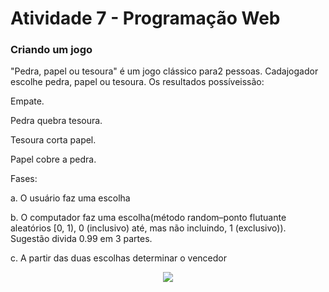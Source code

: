 # Atividade 7 - Programação Web

### Criando um jogo

"Pedra, papel ou tesoura" é um jogo clássico para2 pessoas. Cadajogador escolhe pedra, papel ou tesoura. Os resultados possíveissão:

Empate.

Pedra quebra tesoura.

Tesoura corta papel.

Papel cobre a pedra.

Fases:

a. O usuário faz uma escolha

b. O computador faz uma escolha(método random–ponto flutuante aleatórios [0, 1), 0 (inclusivo) até, mas não incluindo, 1 (exclusivo)). Sugestão divida 0.99 em 3 partes.

c. A partir das duas escolhas determinar o vencedor

<div align="center">
<img src="https://user-images.githubusercontent.com/61124810/135759151-540591e5-fe7e-44bd-b36f-288da0444e37.png"/>
</div>
